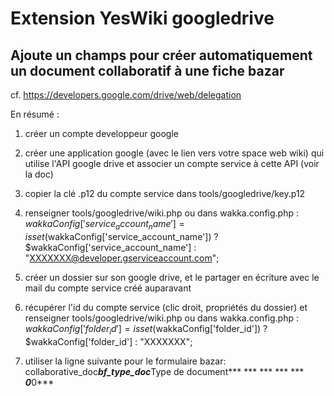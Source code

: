 # Extension YesWiki googledrive
## Ajoute un champs pour créer automatiquement un document collaboratif à une fiche bazar

cf. https://developers.google.com/drive/web/delegation

En résumé :

1. créer un compte developpeur google

2. créer une application google (avec le lien vers votre space web wiki) qui utilise l'API google drive et associer un compte service à cette API (voir la doc)

3. copier la clé .p12 du compte service dans tools/googledrive/key.p12

4. renseigner tools/googledrive/wiki.php ou dans wakka.config.php :
$wakkaConfig['service_account_name'] = isset($wakkaConfig['service_account_name']) ? $wakkaConfig['service_account_name'] : "XXXXXXX@developer.gserviceaccount.com";

5. créer un dossier sur son google drive, et le partager en écriture avec le mail du compte service créé auparavant

6. récupérer l'id du compte service (clic droit, propriétés du dossier) et renseigner tools/googledrive/wiki.php ou dans wakka.config.php :
$wakkaConfig['folder_id'] = isset($wakkaConfig['folder_id']) ? $wakkaConfig['folder_id'] : "XXXXXXX";

7. utiliser la ligne suivante pour le formulaire bazar:
collaborative_doc***bf_type_doc***Type de document*** *** *** *** *** ***0***0***
